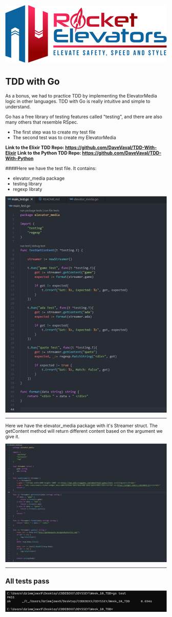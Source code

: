 ![alt text](https://github.com/DaveVaval/Rocket-Elevators-Ruby-Controller/blob/Main/img/R3.png)
<br>
# TDD with Go 

As a bonus, we had to practice TDD by implementing the ElevatorMedia logic in other languages. TDD with Go is really intuitive and simple to understand. 

Go has a free library of testing features called "testing", and there are also many others that resemble RSpec.

- The first step was to create my test file
- The second test was to create my ElevatorMedia

**Link to the Elixir TDD Repo: https://github.com/DaveVaval/TDD-With-Elixir**
**Link to the Python TDD Repo: https://github.com/DaveVaval/TDD-With-Python**

####Here we have the test file. It contains:
- elevator_media package
- testing library
- regexp libraty

![](images/main_test.jpg)
<hr>

Here we have the elevator_media package with it's Streamer struct. The getContent method will return different content based on the argument we give it. 

![](images/elevator.jpg)
<hr>

## All tests pass
![](images/test.jpg)